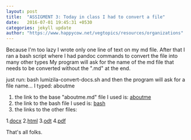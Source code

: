 ```yaml
---
layout: post
title:  "ASSIGMENT 3: Today in class I had to convert a file"
date:   2016-07-01 19:45:31 +0530
categories: jekyll update
author: "https://www.happycow.net/vegtopics/resources/organizations"
---
```


Because I'm too lazy I wrote only one line of text on my md file.
After that I ran a bash script where I had pandoc commands to convert the file into many other types
My program will ask for the name of the md file that needs to be converted without the ".md" at the end.

just run:
bash lumizila-convert-docs.sh
and then the program will ask for a file name... I typed: 
aboutme

1. the link to the base "aboutme.md" file I used is: [aboutme](https://github.com/lumizila/assignment-3-convert-some-documents-lumizila/blob/master/aboutme.md)
2. the link to the bash file I used is: [bash](https://github.com/lumizila/assignment-3-convert-some-documents-lumizila/blob/master/lumizila-convert-docs.sh)
3. the links to the other files:

1.[docx](https://github.com/lumizila/assignment-3-convert-some-documents-lumizila/blob/master/aboutme.docx)
2.[html](https://github.com/lumizila/assignment-3-convert-some-documents-lumizila/blob/master/aboutme.html)
3.[odt](https://github.com/lumizila/assignment-3-convert-some-documents-lumizila/blob/master/aboutme.odt)
4.[pdf](https://github.com/lumizila/assignment-3-convert-some-documents-lumizila/blob/master/aboutme.pdf)

That's all folks.
